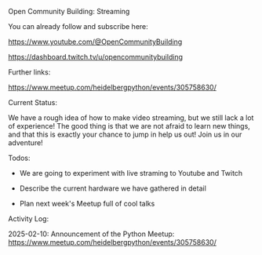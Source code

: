 Open Community Building: Streaming

You can already follow and subscribe here:

https://www.youtube.com/@OpenCommunityBuilding

https://dashboard.twitch.tv/u/opencommunitybuilding

Further links:

https://www.meetup.com/heidelbergpython/events/305758630/

Current Status:

We have a rough idea of how to make video streaming, but we still lack a lot of experience!
The good thing is that we are not afraid to learn new things, and that this is exactly
your chance to jump in help us out! Join us in our adventure!

Todos:

- We are going to experiment with live straming to Youtube and Twitch

- Describe the current hardware we have gathered in detail

- Plan next week's Meetup full of cool talks

Activity Log:

2025-02-10: Announcement of the Python Meetup: https://www.meetup.com/heidelbergpython/events/305758630/

